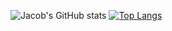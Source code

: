 


![Jacob's GitHub stats](https://github-readme-stats.vercel.app/api?username=jacobkagon&show_icons=true&theme=dark) [![Top Langs](https://github-readme-stats.vercel.app/api/top-langs/?username=jacobkagon&show_icons=true&theme=dark)](https://github.com/jacobkagon/github-readme-stats)




<!--
**jacobkagon/jacobkagon** is a ✨ _special_ ✨ repository because its `README.md` (this file) appears on your GitHub profile.

Here are some ideas to get you started:

- 🔭 I’m currently working on ...
- 🌱 I’m currently learning ...
- 👯 I’m looking to collaborate on ...
- 🤔 I’m looking for help with ...
- 💬 Ask me about ...
- 📫 How to reach me: ...
- 😄 Pronouns: ...
- ⚡ Fun fact: ...
-->
